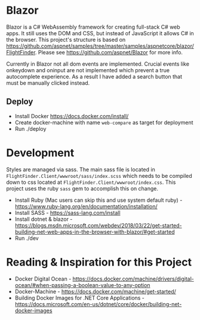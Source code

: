 # Blazor

Blazor is a C# WebAssembly framework for creating full-stack C# web apps. It still uses the DOM and CSS, but instead of JavaScript it allows C# in the browser. This project's structure is based on https://github.com/aspnet/samples/tree/master/samples/aspnetcore/blazor/FlightFinder. Please see https://github.com/aspnet/Blazor for more info.

Currently in Blazor not all dom events are implemented. Crucial events like onkeydown and oninput are not implemented which prevent a true autocomplete experience. As a result I have added a search button that must be manually clicked instead.

## Deploy
* Install Docker https://docs.docker.com/install/
* Create docker-machine with name `web-compare` as target for deployment
* Run ./deploy

# Development
Styles are managed via sass. The main sass file is located in `FlightFinder.Client/wwwroot/sass/index.scss` which needs to be compiled down to css located at `FlightFinder.Client/wwwroot/index.css`. This project uses the ruby `sass` gem to accomplish this on change.

* Install Ruby (Mac users can skip this and use system default ruby) - https://www.ruby-lang.org/en/documentation/installation/
* Install SASS - https://sass-lang.com/install
* Install dotnet & blazor - https://blogs.msdn.microsoft.com/webdev/2018/03/22/get-started-building-net-web-apps-in-the-browser-with-blazor/#get-started
* Run ./dev

# Reading & Inspiration for this Project
* Docker Digital Ocean - https://docs.docker.com/machine/drivers/digital-ocean/#when-passing-a-boolean-value-to-any-option
* Docker-Machine - https://docs.docker.com/machine/get-started/
* Building Docker Images for .NET Core Applications - https://docs.microsoft.com/en-us/dotnet/core/docker/building-net-docker-images